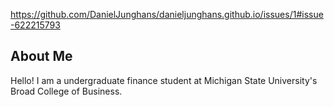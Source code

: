 https://github.com/DanielJunghans/danieljunghans.github.io/issues/1#issue-622215793
## About Me
Hello! I am a undergraduate finance student at Michigan State University's Broad College of Business. 
